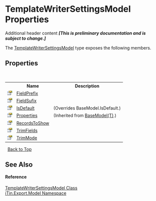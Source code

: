 # TemplateWriterSettingsModel Properties
Additional header content _**\[This is preliminary documentation and is subject to change.\]**_

The <a href="2b287fb0-ece5-d0b6-bb0a-0d94023fad99">TemplateWriterSettingsModel</a> type exposes the following members.


## Properties
&nbsp;<table><tr><th></th><th>Name</th><th>Description</th></tr><tr><td>![Public property](media/pubproperty.gif "Public property")</td><td><a href="ee942667-78f5-5f68-3c62-c7960501fa0d">FieldPrefix</a></td><td /></tr><tr><td>![Public property](media/pubproperty.gif "Public property")</td><td><a href="3975cba3-7842-3996-45c7-01239235818e">FieldSufix</a></td><td /></tr><tr><td>![Public property](media/pubproperty.gif "Public property")</td><td><a href="6910c546-4443-da61-9664-640013bce30e">IsDefault</a></td><td> (Overrides BaseModel.IsDefault.)</td></tr><tr><td>![Public property](media/pubproperty.gif "Public property")</td><td><a href="7e88785e-5670-4515-defa-d3f60ae16111">Properties</a></td><td> (Inherited from <a href="6632f561-4175-f1f2-939c-ac8b10159529">BaseModel(T)</a>.)</td></tr><tr><td>![Public property](media/pubproperty.gif "Public property")</td><td><a href="597471d6-4f91-d6b4-32ee-2a805ce6d85a">RecordsToShow</a></td><td /></tr><tr><td>![Public property](media/pubproperty.gif "Public property")</td><td><a href="16613633-07c3-3d88-b7f1-4de7c3200906">TrimFields</a></td><td /></tr><tr><td>![Public property](media/pubproperty.gif "Public property")</td><td><a href="03b67bc2-0064-5c1b-e671-c054b2457020">TrimMode</a></td><td /></tr></table>&nbsp;
<a href="#templatewritersettingsmodel-properties">Back to Top</a>

## See Also


#### Reference
<a href="2b287fb0-ece5-d0b6-bb0a-0d94023fad99">TemplateWriterSettingsModel Class</a><br /><a href="ef57ffcc-e95e-b212-5a46-9aa6f5a3511f">iTin.Export.Model Namespace</a><br />